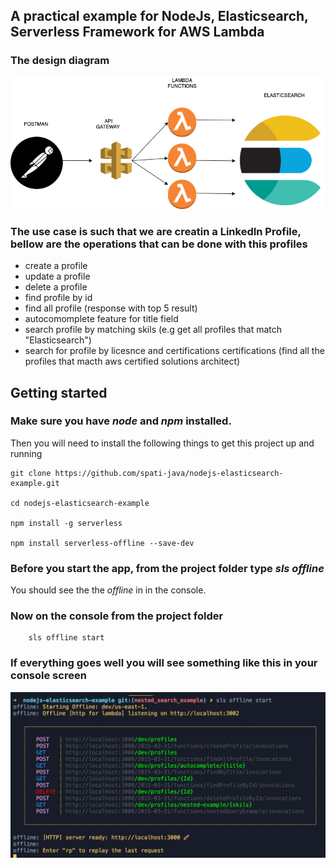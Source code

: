 ## A practical example for NodeJs, Elasticsearch, Serverless Framework for AWS Lambda

### The design diagram

![Design](nodejs-es-example-design.png)

### The use case is such that we are creatin a LinkedIn Profile, bellow are the operations that can be done with this profiles

- create a profile
- update a profile
- delete a profile
- find profile by id
- find all profile (response with top 5 result)
- autocomomplete feature for title field 
- search profile by matching skils (e.g  get all profiles that match "Elasticsearch")
- search for profile by licesnce and certifications certifications (find all the profiles that macth aws certified solutions architect)

## Getting started

### Make sure you have *node* and *npm* installed. 

 Then you will need to install the following things to get this project up and running


    git clone https://github.com/spati-java/nodejs-elasticsearch-example.git 

    cd nodejs-elasticsearch-example

    npm install -g serverless

    npm install serverless-offline --save-dev

### Before  you start the app, from the project folder type *sls offline* 
 You  should see the the *offline* in in the console.

### Now on the console from the project folder 

        sls offline start

### If everything goes well you will see something like this in your console screen

![Serverless offline start screen](serverless_offline_start_screen.png)
